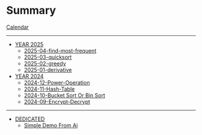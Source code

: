 # Summary

[Calendar](./calendar.md)

---

- [YEAR 2025]()
  - [2025-04-find-most-frequent](./2025/04-find-most-frequent.md)
  - [2025-03-quicksort](./2025/03-quicksort.md)
  - [2025-02-greedy](./2025/02-greedy.md)
  - [2025-01-derivative](./2025/01-Derivative.md)
- [YEAR 2024]()
  - [2024-12-Power-Operation](./2024/12-Power-Operation.md)
  - [2024-11-Hash-Table](./2024/11-Hash-table.md)
  - [2024-10-Bucket Sort Or Bin Sort](./2024/10-BucketSort-or-BinSort.md)
  - [2024-09-Encrypt-Decrypt](./2024/09-Encrypt-Decrypt.md)

---

- [DEDICATED]()
  - [Simple Demo From Ai](./dedicated/simple_demo_from_ai.md)

